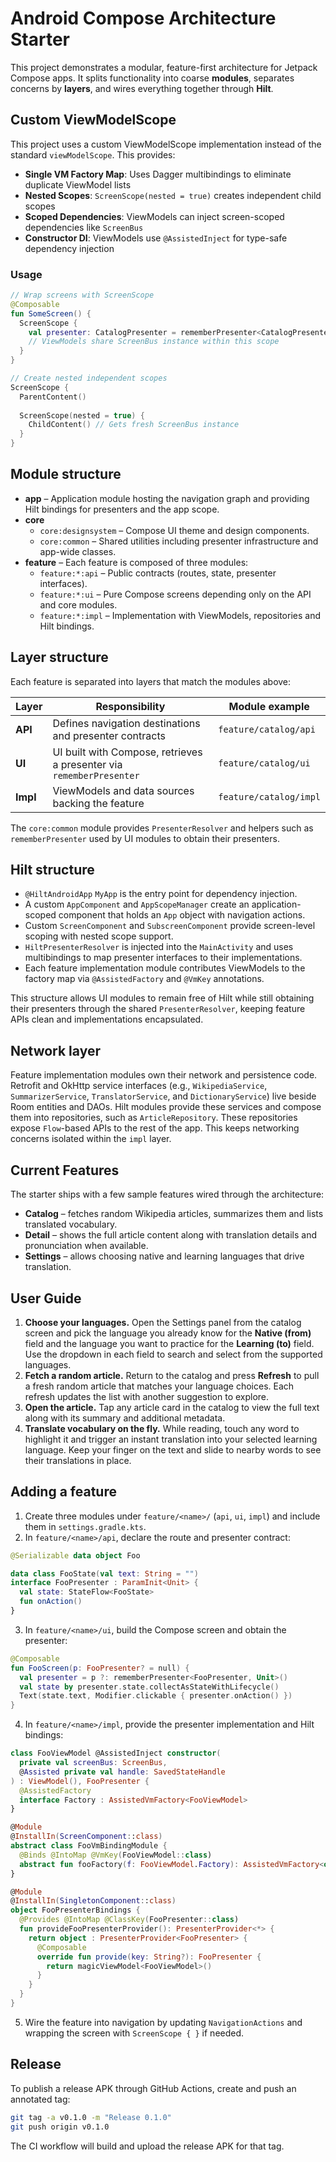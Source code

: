 # Android Compose Architecture Starter

This project demonstrates a modular, feature-first architecture for Jetpack Compose apps. It splits functionality into coarse **modules**, separates concerns by **layers**, and wires everything together through **Hilt**.

## Custom ViewModelScope

This project uses a custom ViewModelScope implementation instead of the standard `viewModelScope`. This provides:

- **Single VM Factory Map**: Uses Dagger multibindings to eliminate duplicate ViewModel lists
- **Nested Scopes**: `ScreenScope(nested = true)` creates independent child scopes
- **Scoped Dependencies**: ViewModels can inject screen-scoped dependencies like `ScreenBus`
- **Constructor DI**: ViewModels use `@AssistedInject` for type-safe dependency injection

### Usage

```kotlin
// Wrap screens with ScreenScope
@Composable
fun SomeScreen() {
  ScreenScope {
    val presenter: CatalogPresenter = rememberPresenter<CatalogPresenter, Unit>()
    // ViewModels share ScreenBus instance within this scope
  }
}

// Create nested independent scopes
ScreenScope {
  ParentContent()
  
  ScreenScope(nested = true) {
    ChildContent() // Gets fresh ScreenBus instance
  }
}
```

## Module structure
- **app** – Application module hosting the navigation graph and providing Hilt bindings for presenters and the app scope.
- **core**
  - `core:designsystem` – Compose UI theme and design components.
  - `core:common` – Shared utilities including presenter infrastructure and app-wide classes.
- **feature** – Each feature is composed of three modules:
  - `feature:*:api` – Public contracts (routes, state, presenter interfaces).
  - `feature:*:ui` – Pure Compose screens depending only on the API and core modules.
  - `feature:*:impl` – Implementation with ViewModels, repositories and Hilt bindings.

## Layer structure
Each feature is separated into layers that match the modules above:

| Layer | Responsibility | Module example |
|-------|----------------|----------------|
| **API** | Defines navigation destinations and presenter contracts | `feature/catalog/api` |
| **UI** | UI built with Compose, retrieves a presenter via `rememberPresenter` | `feature/catalog/ui` |
| **Impl** | ViewModels and data sources backing the feature | `feature/catalog/impl` |

The `core:common` module provides `PresenterResolver` and helpers such as `rememberPresenter` used by UI modules to obtain their presenters.

## Hilt structure
- `@HiltAndroidApp` `MyApp` is the entry point for dependency injection.
- A custom `AppComponent` and `AppScopeManager` create an application-scoped component that holds an `App` object with navigation actions.
- Custom `ScreenComponent` and `SubscreenComponent` provide screen-level scoping with nested scope support.
- `HiltPresenterResolver` is injected into the `MainActivity` and uses multibindings to map presenter interfaces to their implementations.
- Each feature implementation module contributes ViewModels to the factory map via `@AssistedFactory` and `@VmKey` annotations.

This structure allows UI modules to remain free of Hilt while still obtaining their presenters through the shared `PresenterResolver`, keeping feature APIs clean and implementations encapsulated.

## Network layer
Feature implementation modules own their network and persistence code. Retrofit and OkHttp service interfaces (e.g., `WikipediaService`, `SummarizerService`, `TranslatorService`, and `DictionaryService`) live beside Room entities and DAOs. Hilt modules provide these services and compose them into repositories, such as `ArticleRepository`. These repositories expose `Flow`-based APIs to the rest of the app. This keeps networking concerns isolated within the `impl` layer.

## Current Features

The starter ships with a few sample features wired through the architecture:

- **Catalog** – fetches random Wikipedia articles, summarizes them and lists translated vocabulary.
- **Detail** – shows the full article content along with translation details and pronunciation when available.
- **Settings** – allows choosing native and learning languages that drive translation.

## User Guide

1. **Choose your languages.** Open the Settings panel from the catalog screen and pick the language you already know for the **Native (from)** field and the language you want to practice for the **Learning (to)** field. Use the dropdown in each field to search and select from the supported languages.
2. **Fetch a random article.** Return to the catalog and press **Refresh** to pull a fresh random article that matches your language choices. Each refresh updates the list with another suggestion to explore.
3. **Open the article.** Tap any article card in the catalog to view the full text along with its summary and additional metadata.
4. **Translate vocabulary on the fly.** While reading, touch any word to highlight it and trigger an instant translation into your selected learning language. Keep your finger on the text and slide to nearby words to see their translations in place.

## Adding a feature
1. Create three modules under `feature/<name>/` (`api`, `ui`, `impl`) and include them in `settings.gradle.kts`.
2. In `feature/<name>/api`, declare the route and presenter contract:
```kotlin
@Serializable data object Foo

data class FooState(val text: String = "")
interface FooPresenter : ParamInit<Unit> {
  val state: StateFlow<FooState>
  fun onAction()
}
```
3. In `feature/<name>/ui`, build the Compose screen and obtain the presenter:
```kotlin
@Composable
fun FooScreen(p: FooPresenter? = null) {
  val presenter = p ?: rememberPresenter<FooPresenter, Unit>()
  val state by presenter.state.collectAsStateWithLifecycle()
  Text(state.text, Modifier.clickable { presenter.onAction() })
}
```
4. In `feature/<name>/impl`, provide the presenter implementation and Hilt bindings:
```kotlin
class FooViewModel @AssistedInject constructor(
  private val screenBus: ScreenBus,
  @Assisted private val handle: SavedStateHandle
) : ViewModel(), FooPresenter {
  @AssistedFactory
  interface Factory : AssistedVmFactory<FooViewModel>
}

@Module
@InstallIn(ScreenComponent::class)
abstract class FooVmBindingModule {
  @Binds @IntoMap @VmKey(FooViewModel::class)
  abstract fun fooFactory(f: FooViewModel.Factory): AssistedVmFactory<out ViewModel>
}

@Module
@InstallIn(SingletonComponent::class)
object FooPresenterBindings {
  @Provides @IntoMap @ClassKey(FooPresenter::class)
  fun provideFooPresenterProvider(): PresenterProvider<*> {
    return object : PresenterProvider<FooPresenter> {
      @Composable
      override fun provide(key: String?): FooPresenter {
        return magicViewModel<FooViewModel>()
      }
    }
  }
}
```
5. Wire the feature into navigation by updating `NavigationActions` and wrapping the screen with `ScreenScope { }` if needed.

## Release
To publish a release APK through GitHub Actions, create and push an annotated tag:

```bash
git tag -a v0.1.0 -m "Release 0.1.0"
git push origin v0.1.0
```

The CI workflow will build and upload the release APK for that tag.

